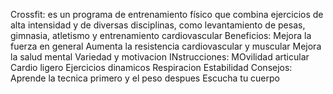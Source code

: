 Crossfit:
es un programa de entrenamiento físico que combina ejercicios de alta intensidad y de diversas disciplinas, como levantamiento de pesas, gimnasia, atletismo y entrenamiento cardiovascular
Beneficios:
Mejora la fuerza en general
Aumenta la resistencia cardiovascular y muscular
Mejora la salud mental
Variedad y motivacion
INstrucciones:
MOvilidad articular
Cardio ligero
Ejercicios dinamicos
Respiracion
Estabilidad
Consejos:
Aprende la tecnica primero y el peso despues
Escucha tu cuerpo

